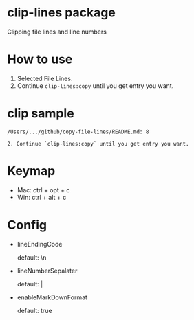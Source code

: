 # clip-lines package

Clipping file lines and line numbers

# How to use

1. Selected File Lines.
2. Continue `clip-lines:copy` until you get entry you want.

# clip sample

```
/Users/.../github/copy-file-lines/README.md: 8

2. Continue `clip-lines:copy` until you get entry you want.
```

# Keymap

- Mac: ctrl + opt + c
- Win: ctrl + alt + c

# Config

- lineEndingCode

  default: \n

- lineNumberSepalater

  default: |

- enableMarkDownFormat

  default: true
